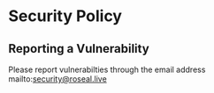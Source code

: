 # Security Policy

## Reporting a Vulnerability

Please report vulnerabilties through the email address mailto:security@roseal.live